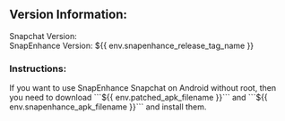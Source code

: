 <h2>Version Information:</h2>
Snapchat Version:
<br>
SnapEnhance Version: ${{ env.snapenhance_release_tag_name }}
<br>
<h3>Instructions:</h3>
If you want to use SnapEnhance Snapchat on Android without root, then you need to download ```${{ env.patched_apk_filename }}``` and ```${{ env.snapenhance_apk_filename }}``` and install them.
